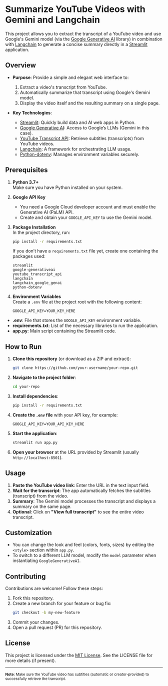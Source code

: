 # Summarize YouTube Videos with Gemini and Langchain

This project allows you to extract the transcript of a YouTube video and use Google's Gemini model (via the [Google Generative AI](https://github.com/google/generative-ai-python) library) in combination with [Langchain](https://github.com/hwchase17/langchain) to generate a concise summary directly in a [Streamlit](https://streamlit.io/) application.

## Overview

- **Purpose**: Provide a simple and elegant web interface to:
  1. Extract a video's transcript from YouTube.
  2. Automatically summarize that transcript using Google's Gemini model.
  3. Display the video itself and the resulting summary on a single page.

- **Key Technologies**:
  - [Streamlit](https://streamlit.io/): Quickly build data and AI web apps in Python.
  - [Google Generative AI](https://github.com/google/generative-ai-python): Access to Google’s LLMs (Gemini in this case).
  - [YouTube Transcript API](https://pypi.org/project/youtube-transcript-api/): Retrieve subtitles (transcripts) from YouTube videos.
  - [Langchain](https://github.com/hwchase17/langchain): A framework for orchestrating LLM usage.
  - [Python-dotenv](https://pypi.org/project/python-dotenv/): Manages environment variables securely.

## Prerequisites

1. **Python 3.7+**  
   Make sure you have Python installed on your system.

2. **Google API Key**  
   - You need a Google Cloud developer account and must enable the Generative AI (PaLM) API.
   - Create and obtain your `GOOGLE_API_KEY` to use the Gemini model.

3. **Package Installation**  
   In the project directory, run:
   ```bash
   pip install -r requirements.txt
   ```
   If you don’t have a `requirements.txt` file yet, create one containing the packages used:
   ```text
   streamlit
   google-generativeai
   youtube_transcript_api
   langchain
   langchain_google_genai
   python-dotenv
   ```

4. **Environment Variables**  
   Create a `.env` file at the project root with the following content:
   ```
   GOOGLE_API_KEY=YOUR_KEY_HERE
   ```

- **.env**: File that stores the `GOOGLE_API_KEY` environment variable.
- **requirements.txt**: List of the necessary libraries to run the application.
- **app.py**: Main script containing the Streamlit code.

## How to Run

1. **Clone this repository** (or download as a ZIP and extract):
   ```bash
   git clone https://github.com/your-username/your-repo.git
   ```
2. **Navigate to the project folder**:
   ```bash
   cd your-repo
   ```
3. **Install dependencies**:
   ```bash
   pip install -r requirements.txt
   ```
4. **Create the `.env` file** with your API key, for example:
   ```
   GOOGLE_API_KEY=YOUR_API_KEY_HERE
   ```
5. **Start the application**:
   ```bash
   streamlit run app.py
   ```
6. **Open your browser** at the URL provided by Streamlit (usually `http://localhost:8501`).

## Usage

1. **Paste the YouTube video link**: Enter the URL in the text input field.
2. **Wait for the transcript**: The app automatically fetches the subtitles (transcript) from the video.
3. **Summary**: The Gemini model processes the transcript and displays a summary on the same page.
4. **Optional**: Click on **"View full transcript"** to see the entire video transcript.

## Customization

- You can change the look and feel (colors, fonts, sizes) by editing the `<style>` section within `app.py`.
- To switch to a different LLM model, modify the `model` parameter when instantiating `GoogleGenerativeAI`.

## Contributing

Contributions are welcome! Follow these steps:

1. Fork this repository.
2. Create a new branch for your feature or bug fix:
   ```bash
   git checkout -b my-new-feature
   ```
3. Commit your changes.
4. Open a pull request (PR) for this repository.

## License

This project is licensed under the [MIT License](https://opensource.org/licenses/MIT). See the LICENSE file for more details (if present).

---

<sub>**Note**: Make sure the YouTube video has subtitles (automatic or creator-provided) to successfully retrieve the transcript.</sub>